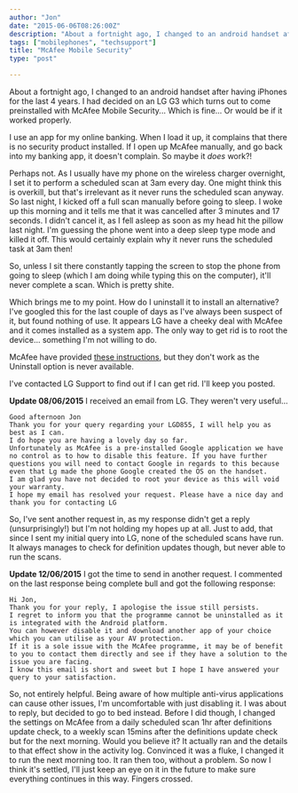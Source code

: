 ```yaml
---
author: "Jon"
date: "2015-06-06T08:26:00Z"
description: "About a fortnight ago, I changed to an android handset after having iPhones for the last 4 years. I had decided on an LG G3 which turns out to come preinstalled with McAfee Mobile Security... Which is fine... Or would be if it worked properly."
tags: ["mobilephones", "techsupport"]
title: "McAfee Mobile Security"
type: "post"

---
```


About a fortnight ago, I changed to an android handset after having iPhones for the last 4 years. I had decided on an LG G3 which turns out to come preinstalled with McAfee Mobile Security... Which is fine... Or would be if it worked properly.

I use an app for my online banking. When I load it up, it complains that there is no security product installed.
If I open up McAfee manually, and go back into my banking app, it doesn't complain. So maybe it *does* work?!

Perhaps not. As I usually have my phone on the wireless charger overnight, I set it to perform a scheduled scan at 3am every day. One might think this is overkill, but that's irrelevant as it never runs the scheduled scan anyway. So last night, I kicked off a full scan manually before going to sleep. I woke up this morning and it tells me that it was cancelled after 3 minutes and 17 seconds. I didn't cancel it, as I fell asleep as soon as my head hit the pillow last night. I'm guessing the phone went into a deep sleep type mode and killed it off. This would certainly explain why it never runs the scheduled task at 3am then!

So, unless I sit there constantly tapping the screen to stop the phone from going to sleep (which I am doing while typing this on the computer), it'll never complete a scan. Which is pretty shite.

Which brings me to my point. How do I uninstall it to install an alternative? I've googled this for the last couple of days as I've always been suspect of it, but found nothing of use. It appears LG have a cheeky deal with McAfee and it comes installed as a system app. The only way to get rid is to root the device... something I'm not willing to do.

McAfee have provided [these instructions](http://service.mcafee.com/FAQDocument.aspx?lc=1033&id=TS101407), but they don't work as the Uninstall option is never available.

I've contacted LG Support to find out if I can get rid. I'll keep you posted.

**Update 08/06/2015**
I received an email from LG. They weren't very useful...

	Good afternoon Jon
	Thank you for your query regarding your LGD855, I will help you as best as I can.
	I do hope you are having a lovely day so far.
	Unfortunately as McAfee is a pre-installed Google application we have no control as to how to disable this feature. If you have further questions you will need to contact Google in regards to this because even that Lg made the phone Google created the OS on the handset.
	I am glad you have not decided to root your device as this will void your warranty.
	I hope my email has resolved your request. Please have a nice day and thank you for contacting LG

So, I've sent another request in, as my response didn't get a reply (unsurprisingly!) but I'm not holding my hopes up at all.
Just to add, that since I sent my initial query into LG, none of the scheduled scans have run. It always manages to check for definition updates though, but never able to run the scans.

**Update 12/06/2015**
I got the time to send in another request. I commented on the last response being complete bull and got the following response:

	Hi Jon,
	Thank you for your reply, I apologise the issue still persists.
	I regret to inform you that the programme cannot be uninstalled as it is integrated with the Android platform.
	You can however disable it and download another app of your choice which you can utilise as your AV protection.
	If it is a sole issue with the McAfee programme, it may be of benefit to you to contact them directly and see if they have a solution to the issue you are facing.
	I know this email is short and sweet but I hope I have answered your query to your satisfaction.

So, not entirely helpful. Being aware of how multiple anti-virus applications can cause other issues, I'm uncomfortable with just disabling it. I was about to reply, but decided to go to bed instead. Before I did though, I changed the settings on McAfee from a daily scheduled scan 1hr after definitions update check, to a weekly scan 15mins after the definitions update check but for the next morning. Would you believe it? It actually ran and the details to that effect show in the activity log.
Convinced it was a fluke, I changed it to run the next morning too. It ran then too, without a problem. So now I think it's settled, I'll just keep an eye on it in the future to make sure everything continues in this way. Fingers crossed.
